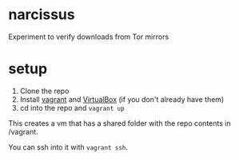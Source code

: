 narcissus
=========

Experiment to verify downloads from Tor mirrors

setup
=====

1. Clone the repo
2. Install [vagrant](http://vagrantup.com) and [VirtualBox](http://www.virtualbox.org) (if you don't already have them)
3. cd into the repo and `vagrant up`

This creates a vm that has a shared folder with the repo contents in /vagrant.

You can ssh into it with `vagrant ssh`.
